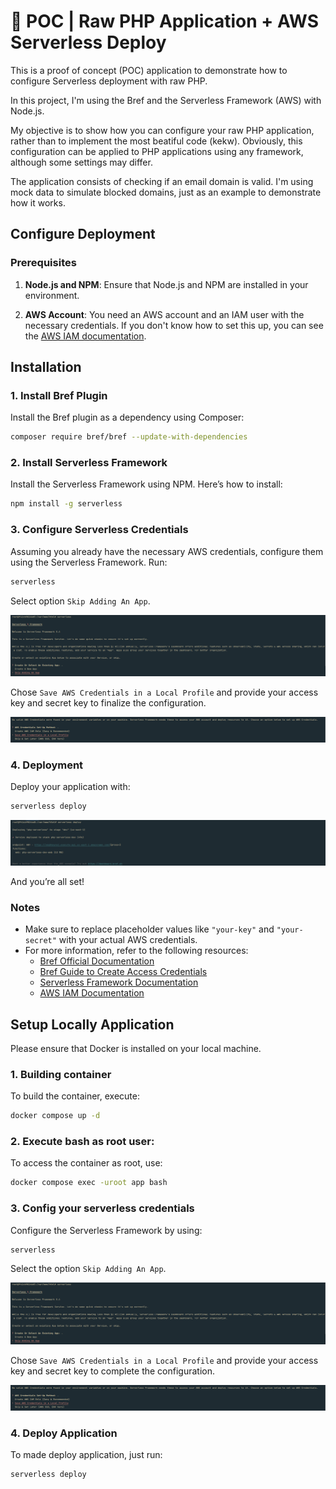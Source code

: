 
# 🐘 POC | Raw PHP Application + AWS Serverless Deploy

This is a proof of concept (POC) application to demonstrate how to configure Serverless deployment with raw PHP.

In this project, I'm using the Bref and the Serverless Framework (AWS) with Node.js.

My objective is to show how you can configure your raw PHP application, rather than to implement the most beatiful code (kekw). Obviously, this configuration can be applied to PHP applications using any framework, although some settings may differ.

The application consists of checking if an email domain is valid. I'm using mock data to simulate blocked domains, just as an example to demonstrate how it works.

## Configure Deployment

### Prerequisites

1. **Node.js and NPM**: Ensure that Node.js and NPM are installed in your environment.

2. **AWS Account**: You need an AWS account and an IAM user with the necessary credentials. If you don't know how to set this up, you can see the [AWS IAM documentation](https://docs.aws.amazon.com/IAM/latest/UserGuide/getting-started.html).

## Installation

### 1. Install Bref Plugin

Install the Bref plugin as a dependency using Composer:

```bash
composer require bref/bref --update-with-dependencies
```

### 2. Install Serverless Framework

Install the Serverless Framework using NPM. Here’s how to install:

```bash
npm install -g serverless
```

### 3. Configure Serverless Credentials

Assuming you already have the necessary AWS credentials, configure them using the Serverless Framework. Run:

```bash
serverless
```

Select option `Skip Adding An App`.

![plot](./prints/serverless-config-step-1.png)

Chose `Save AWS Credentials in a Local Profile` and provide your access key and secret key to finalize the configuration.

![plot](./prints/serverless-config-step-2.png)

### 4. Deployment

Deploy your application with:

```bash
serverless deploy
```

![plot](./prints/serverless-deploy.png)

And you’re all set!

### Notes

- Make sure to replace placeholder values like `"your-key"` and `"your-secret"` with your actual AWS credentials.
- For more information, refer to the following resources:
    - [Bref Official Documentation](https://bref.sh/docs/)
    - [Bref Guide to Create Access Credentials](https://bref.sh/docs/setup/aws-keys)
    - [Serverless Framework Documentation](https://www.serverless.com/framework/docs/)
    - [AWS IAM Documentation](https://docs.aws.amazon.com/IAM/latest/UserGuide/)


## Setup Locally Application

Please ensure that Docker is installed on your local machine.

### 1. Building container

To build the container, execute:

```bash
docker compose up -d
```

### 2. Execute bash as root user:

To access the container as root, use:

```bash
docker compose exec -uroot app bash
```

### 3. Config your serverless credentials

Configure the Serverless Framework by using:

```bash
serverless
```

Select the option `Skip Adding An App`.

![plot](./prints/serverless-config-step-1.png)

Chose `Save AWS Credentials in a Local Profile` and provide your access key and secret key to complete the configuration.

![plot](./prints/serverless-config-step-2.png)

### 4. Deploy Application

To made deploy application, just run:

```bash
serverless deploy
```